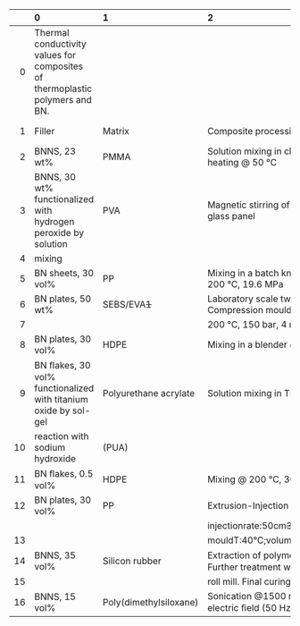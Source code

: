 |    | 0                                                                            | 1                      | 2                                                                                                    | 3        | 4     |
|---:|:-----------------------------------------------------------------------------|:-----------------------|:-----------------------------------------------------------------------------------------------------|:---------|:------|
|  0 | Thermal conductivity values for composites of thermoplastic polymers and BN. |                        |                                                                                                      |          |       |
|  1 | Filler                                                                       | Matrix                 | Composite processing procedure                                                                       | κ (W/mK) | Ref.  |
|  2 | BNNS, 23 wt%                                                                 | PMMA                   | Solution mixing in chloroform of BNNS and PMMA. Drying @ RT and heating @ 50 °C                      | 2.6      | [4]   |
|  3 | BNNS, 30 wt% functionalized with hydrogen peroxide by solution               | PVA                    | Magnetic stirring of BN in 8 wt% PVA aqueous solution. Tape-casting on glass panel                   | 4.5      | [40]  |
|  4 | mixing                                                                       |                        |                                                                                                      |          |       |
|  5 | BN sheets, 30 vol%                                                           | PP                     | Mixing in a batch kneader @ 250 °C, 15 mins. Compression moulding @ 200 °C, 19.6 MPa                 | 2        | [190] |
|  6 | BN plates, 50 wt%                                                            | SEBS/EVA<s>1</s>       | Laboratory scale twin-screws compounder @ 200 °C, 100 rpm, 5mins. Compression moulding @             | 1.6      | [189] |
|  7 |                                                                              |                        | 200 °C, 150 bar, 4 mins                                                                              |          |       |
|  8 | BN plates, 30 vol%                                                           | HDPE                   | Mixing in a blender @ RT. Melt press @ 200 °C, 5 MPa, 15 mins                                        | 1.2      | [135] |
|  9 | BN ﬂakes, 30 vol% functionalized with titanium oxide by sol-gel              | Polyurethane acrylate  | Solution mixing in THF for 5 h. Drying at 80 °C for few hours                                        | 2.3      | [188] |
| 10 | reaction with sodium hydroxide                                               | (PUA)                  |                                                                                                      |          |       |
| 11 | BN ﬂakes, 0.5 vol%                                                           | HDPE                   | Mixing @ 200 °C, 30 rpm, 20mins. Hot press @ 200 °C, 15 MPa, 30 mins                                 | ∼5       | [186] |
| 12 | BN plates, 30 vol%                                                           | PP                     | Extrusion-Injection moulding (clamping force: 70 ton; cooling time: 10 s;                            | ∼1.2     | [192] |
|    |                                                                              |                        | injectionrate:50cm<s>3</s>/s;                                                                        |          |       |
| 13 |                                                                              |                        | mouldT:40°C;volume:49cm<s>3</s>;barrelT:200°C,185°C,180°C,175°C,165°C)                               |          |       |
| 14 | BNNS, 35 vol%                                                                | Silicon rubber         | Extraction of polymer/ﬁller dispersion in isopropyl alcohol with water. Further treatment with two-  | 5.47     | [118] |
| 15 |                                                                              |                        | roll mill. Final curing with dycumil peroxide @150 °C, 15 MPa                                        |          |       |
| 16 | BNNS, 15 vol%                                                                | Poly(dimethylsiloxane) | Sonication @1500 rpm, 5mins. Filler particles alignment by using a DC electric ﬁeld (50 Hz) for 16 h | 1.6      | [179] |